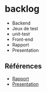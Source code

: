 # backlog

- Backend
- Jeux de test
- unit-test
- Front-end
- Rapport
- Presentation

## Références 

- [Rapport](https://soufiane-boukhar.github.io/lab-heritage/) 
- [Presentation](https://soufiane-boukhar.github.io/lab-heritage/presentation.html)

